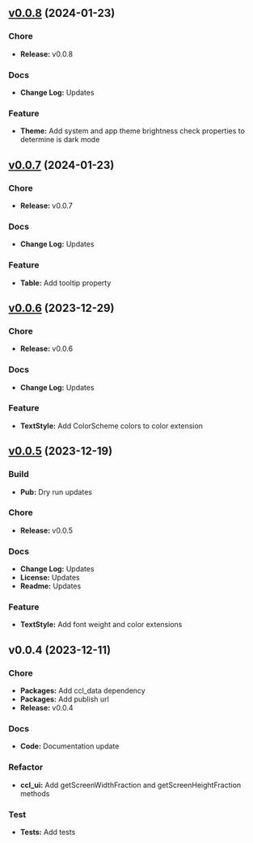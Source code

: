 
<a name="v0.0.8"></a>
## [v0.0.8](https://github.com/CeylonCodeLabs/ccl_packages/compare/v0.0.7...v0.0.8) (2024-01-23)

### Chore

* **Release:** v0.0.8

### Docs

* **Change Log:** Updates

### Feature

* **Theme:** Add system and app theme brightness check properties to determine is dark mode


<a name="v0.0.7"></a>
## [v0.0.7](https://github.com/CeylonCodeLabs/ccl_packages/compare/v0.0.6...v0.0.7) (2024-01-23)

### Chore

* **Release:** v0.0.7

### Docs

* **Change Log:** Updates

### Feature

* **Table:** Add tooltip property


<a name="v0.0.6"></a>
## [v0.0.6](https://github.com/CeylonCodeLabs/ccl_packages/compare/v0.0.5...v0.0.6) (2023-12-29)

### Chore

* **Release:** v0.0.6

### Docs

* **Change Log:** Updates

### Feature

* **TextStyle:** Add ColorScheme colors to color extension


<a name="v0.0.5"></a>
## [v0.0.5](https://github.com/CeylonCodeLabs/ccl_packages/compare/v0.0.4...v0.0.5) (2023-12-19)

### Build

* **Pub:** Dry run updates

### Chore

* **Release:** v0.0.5

### Docs

* **Change Log:** Updates
* **License:** Updates
* **Readme:** Updates

### Feature

* **TextStyle:** Add font weight and color extensions


<a name="v0.0.4"></a>
## v0.0.4 (2023-12-11)

### Chore

* **Packages:** Add ccl_data dependency
* **Packages:** Add publish url
* **Release:** v0.0.4

### Docs

* **Code:** Documentation update

### Refactor

* **ccl_ui:** Add getScreenWidthFraction and getScreenHeightFraction methods

### Test

* **Tests:** Add tests

